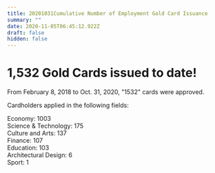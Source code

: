 ```yaml
---
title: 20201031Cumulative Number of Employment Gold Card Issuance
summary: ""
date: 2020-11-05T06:45:12.922Z
draft: false
hidden: false
---
```

# 1,532 Gold Cards issued to date!

From February 8, 2018 to Oct. 31, 2020, "1532" cards were approved.

Cardholders applied in the following fields:

Economy: 1003\
Science & Technology: 175\
Culture and Arts: 137\
Finance: 107\
Education: 103\
Architectural Design: 6\
Sport: 1
